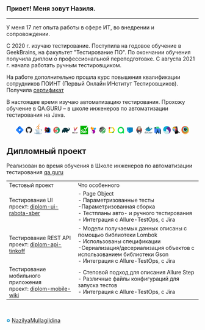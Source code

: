 ### Привет! Меня зовут Назиля.
---
<p> У меня 17 лет опыта работы в сфере ИТ, во внедрении и сопровождении. </p> 

<p> С 2020 г. изучаю тестирование. Поступила на годовое обучение в GeekBrains, на факультет "Тестирование ПО". По окончании обучения получила диплом о профессиональной переподготовке. С августа 2021 г. начала работать ручным тестировщиком.</p>

<p>На работе дополнительно прошла курс повышения квалификации сотрудников ПОИНТ (Первый Онлайн ИНститут Тестировщиков). Получила <a target="_blank" href="https://qaschool.ru/school-center/certificate.php?id=22620">сертификат</a></p>

<p>В настоящее время изучаю автоматизацию тестирования. Прохожу обучение в QA.GURU – в школе инженеров по автоматизации тестирования на Java.</p> 

<p  align="center">
  <code><img width="4%" title="Atlassian Jira" src="./images/icons/jira-logo.svg"></code>
  <code><img width="4%" title="Github" src="./images/icons/GitHub.svg"></code>
  <code><img width="4%" title="Java" src="./images/icons/java-logo.svg"></code>
  <code><img width="4%" title="IntelliJ IDEA" src="./images/icons/IDEA-logo.svg"></code>
  <code><img width="4%" title="JUnit5" src="./images/icons/junit5-logo.svg"></code>
  <code><img width="4%" title="Gradle" src="./images/icons/gradle-logo.svg"></code>
  <code><img width="4%" title="Maven" src="./images/icons/maven.png"></code>
  <code><img width="4%" title="Selenium" src="./images/icons/selenium.png"></code>
  <code><img width="4%" title="Selenide" src="./images/icons/selenide-logo.svg"></code>
  <code><img width="4%" title="REST-Assured" src="./images/icons/rest-assured-logo.svg"></code>
  <code><img width="4%" title="Allure Report" src="./images/icons/allure-Report-logo.svg"></code>
  <code><img width="4%" title="Allure TestOps" src="./images/icons/allure-ee-logo.svg"></code>
  <code><img width="4%" title="Selenoid" src="./images/icons/selenoid-logo.svg"></code>
  <code><img width="4%" title="Jenkins" src="./images/icons/jenkins-logo.svg"></code>
  <code><img width="4%" title="Docker" src="./images/icons/docker-original.svg"></code>
  <code><img width="4%" title="AndroidStudio" src="./images/icons/androidstudio.svg"></code>
  <code><img width="4%" title="Appium" src="./images/icons/appium.svg"></code>
  <code><img width="4%" title="Appium Inspector" src="./images/icons/appium-inspector.png"></code>
  <code><img width="4%" title="Browserstack" src="./images/icons/browserstack.svg"></code>

## Дипломный проект
Реализован во время обучения в Школе инженеров по автоматизации тестирования <a target="_blank" href="https://qa.guru">qa.guru</a>

<table width="100%" border='0'>
   <tr> 
    <td valign="middle">Тестовый проект</td><td valign="middle">Что особенного</td></tr>
    <td valign="middle">Тестирование UI</br>проект: <a target="_blank" href="https://github.com/Nazilya/diplom-ui-rabota-sber">diplom-ui-rabota-sber</a></td><td valign="middle">- Page Object</br>- Параметризованные тесты</br>-Параметризованная сборка</br>- Тестпланы авто- и ручного тестирования</br>- Интеграция с Allure-TestOps, с Jira</td></tr>
    <tr> <td valign="middle">Тестирование REST API</br>проект: <a target="_blank" href="https://github.com/Nazilya/diplom-api-tinkoff">diplom-api-tinkoff</a></td><td valign="middle">- Модели получаемых данных описаны с помощью библиотеки Lombok</br>- Использованы спецификации</br>-Сериализация/десериализация объектов с использованием библиотеки Gson</br>- Интеграция с Allure-TestOps, с Jira</td></tr>
    <tr> <td valign="middle">Тестирование мобильного приложения</br>проект: <a target="_blank" href="https://github.com/Nazilya/diplom-mobile-wiki">diplom-mobile-wiki</a></td><td valign="middle">- Степовой подход для описания Allure Step</br>- Различные файлы конфигураций для запуска тестов</br>- Интеграция с Allure-TestOps, с Jira</td></tr>
   </tr>
  </table>
  </br>

<a href="https://t.me/NazilyaMullagildina"><img width="2%" title="Telegram" src="./images/icons/Telegram.svg"></a>
[NazilyaMullagildina](https://t.me/NazilyaMullagildina) </br>


<!--
**Nazilya/Nazilya** is a ✨ _special_ ✨ repository because its `README.md` (this file) appears on your GitHub profile.

Here are some ideas to get you started:

- 🔭 I’m currently working on ...
- 🌱 I’m currently learning ...
- 👯 I’m looking to collaborate on ...
- 🤔 I’m looking for help with ...
- 💬 Ask me about ...
- 📫 How to reach me: ...
- 😄 Pronouns: ...
- ⚡ Fun fact: ...
-->
